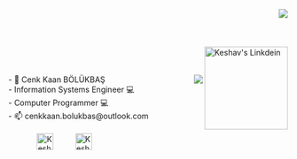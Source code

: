 <img src='https://imgyukle.com/f/2022/06/21/VNiqYA.gif' align='right'>
<br>
<br>
<br>
<br>



<img align="right" alt="Keshav's Linkdein" width="150px" src="https://imgyukle.com/f/2022/06/21/VNsRa6.png" />
<br>
<br>
<br>
<img src='https://imgyukle.com/f/2022/06/21/VNsXQS.png' align='right'>

<div align="left">- 👋 Cenk Kaan BÖLÜKBAŞ</div>

<div align="left">- Information Systems Engineer 💻</div>

<div align="left">- Computer Programmer 💻</div>

<div align="left">- 📫 cenkkaan.bolukbas@outlook.com</div>
  <br>


<div align="">
&nbsp;&nbsp;&nbsp;&nbsp;&nbsp;&nbsp;&nbsp;&nbsp;&nbsp;&nbsp;&nbsp;&nbsp;&nbsp;<a href="https://www.linkedin.com/in/cenkkaanbolukbas" target="_blank" rel="nofollow"><img align="center" alt="Keshav's Linkdein" width="30px" src="https://img.icons8.com/color/48/000000/linkedin-2--v2.png" /></a>&nbsp;&nbsp;&nbsp;&nbsp;&nbsp;&nbsp;&nbsp;&nbsp;&nbsp; <a href="https://www.instagram.com/cenkkaann" target="_blank" rel="nofollow"><img align="center" alt="Keshav's Insta" width="30px" src="https://img.icons8.com/color/48/000000/instagram-new--v2.png" /></a>
</div>


  


<!---
cenkkaanbolukbas/cenkkaanbolukbas is a ✨ special ✨ repository because its `README.md` (this file) appears on your GitHub profile.
You can click the Preview link to take a look at your changes.
--->

